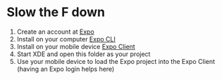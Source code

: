 # Slow the F down

1. Create an account at [Expo](https://expo.io/)
2. Install on your computer [Expo CLI](https://docs.expo.io/versions/latest/introduction/installation)
3. Install on your mobile device [Expo Client](https://expo.io/tools#client)
4. Start XDE and open this folder as your project
5. Use your mobile device to load the Expo project into the Expo Client (having an Expo login helps here)